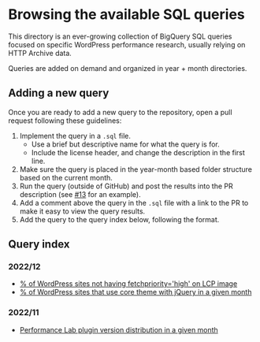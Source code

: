 # Browsing the available SQL queries

This directory is an ever-growing collection of BigQuery SQL queries focused on specific WordPress performance research, usually relying on HTTP Archive data.

Queries are added on demand and organized in year + month directories.

## Adding a new query

Once you are ready to add a new query to the repository, open a pull request following these guidelines:

1. Implement the query in a `.sql` file.
    * Use a brief but descriptive name for what the query is for.
    * Include the license header, and change the description in the first line.
2. Make sure the query is placed in the year-month based folder structure based on the current month.
3. Run the query (outside of GitHub) and post the results into the PR description (see [#13](https://github.com/GoogleChromeLabs/wpp-research/pull/13) for an example).
4. Add a comment above the query in the `.sql` file with a link to the PR to make it easy to view the query results.
5. Add the query to the query index below, following the format.

## Query index

### 2022/12

* [% of WordPress sites not having fetchpriority='high' on LCP image](./2022/12/opportunity-score-wp-sites-lcp-without-fetchpriority-high.sql)
* [% of WordPress sites that use core theme with jQuery in a given month](./2022/12/usage-of-core-themes-with-jquery.sql)

### 2022/11

* [Performance Lab plugin version distribution in a given month](./2022/11/performance-lab-version-distribution.sql)
